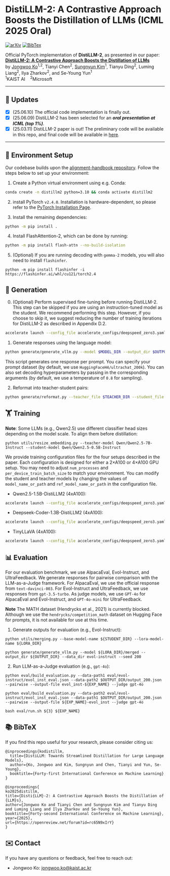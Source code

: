 # DistiLLM-2: A Contrastive Approach Boosts the Distillation of LLMs (ICML 2025 Oral)

[![arXiv](https://img.shields.io/badge/Paper-arXiv:2503.07067-Green)](https://arxiv.org/abs/2503.07067)  [![BibTex](https://img.shields.io/badge/Paper-BibTex-yellow)](#bibtex)

Official PyTorch implementation of **DistiLLM-2**, as presented in our paper:  
[**DistiLLM-2: A Contrastive Approach Boosts the Distillation of LLMs**](https://arxiv.org/abs/2503.07067)  
by [Jongwoo Ko](https://sites.google.com/view/jongwooko)<sup>1,2</sup>, Tianyi Chen<sup>2</sup>, [Sungnyun Kim](https://sungnyunkim.notion.site/Sungnyun-Kim-4770a0182c47469ebdcd357cde97bd32)<sup>1</sup>, Tianyu Ding<sup>2</sup>, Luming Liang<sup>2</sup>, Ilya Zharkov<sup>2</sup>, and Se-Young Yun<sup>1</sup>  
<sup>1</sup>KAIST AI &nbsp;&nbsp; <sup>2</sup>Microsoft

---

## 🚀 Updates
- [x] (25.06.10) The official code implementation is finally out.
- [x] (25.06.09) DistiLLM-2 has been selected for an ***oral presentation at ICML (_top 1%_)***.
- [x] (25.03.11) DistiLLM-2 paper is out! The preliminary code will be available in this repo, and final code will be available in [here](https://github.com/jongwooko/distillm-2).

--- 

## 🔧 Environment Setup

Our codebase builds upon the [alignment-handbook repository](https://github.com/huggingface/alignment-handbook). Follow the steps below to set up your environment:

1. Create a Python virtual environment using e.g. Conda:
```bash
conda create -n distillm2 python=3.10 && conda activate distillm2
```

2. install PyTorch `v2.4.0`. Installation is hardware-dependent, so please refer to the [PyTorch Installation Page](https://pytorch.org/get-started/locally/). 

3. Install the remaining dependencies:
```bash
python -m pip install .
```

4. Install FlashAttention-2, which can be done by running:

```bash
python -m pip install flash-attn --no-build-isolation
```

5. (Optional) If you are running decoding with `gemma-2` models, you will also need to install `flashinfer`.

```shell
python -m pip install flashinfer -i https://flashinfer.ai/whl/cu121/torch2.4
```

## 🚀 Generation

0. (Optional) Perform supervised fine-tuning before running DistiLLM-2. This step can be skipped if you are using an instruction-tuned model as the student. We recommend performing this step. However, if you choose to skip it, we suggest reducing the number of training iterations for DistiLLM-2 as described in Appendix D.2.

```bash
accelerate launch --config_file accelerate_configs/deepspeed_zero3.yaml --num_processes=4 src/run_sft.py training_configs/qwen2.5-1.5b-sft.yaml
```

1. Generate responses using the language model:

```bash
python generate/generate_vllm.py --model $MODEL_DIR --output_dir $OUTPUT_DIR --seed $SEED
```

This script generates one response per prompt. You can specify your prompt dataset (by default, we use `HuggingFaceH4/ultrachat_200k`). You can also set decoding hyperparameters by passing in the corresponding arguments (by default, we use a temperature of `0.8` for sampling).

2. Reformat into teacher-student pairs:

```bash
python generate/reformat.py --teacher_file $TEACHER_DIR --student_file $STUDENT_DIR --output_dir $OUTPUT_DIR
```

## 🏋️ Training

**Note**: Some LLMs (e.g., Qwen2.5) use different classifier head sizes depending on the model scale. To align them before distillation:
```Shell
python utils/resize_embedding.py --teacher-model Qwen/Qwen2.5-7B-Instruct --student-model Qwen/Qwen2.5-0.5B-Instruct
```

We provide training configuration files for the four setups described in the paper. Each configuration is designed for either a 2×A100 or 4×A100 GPU setup. You may need to adjust `num_processes` and `per_device_train_batch_size` to match your environment.
You can modify the student and teacher models by changing the values of `model_name_or_path` and `ref_model_name_or_path` in the configuration file.

* Qwen2.5-1.5B-DistiLLM2 (4xA100):
```bash
accelerate launch --config_file accelerate_configs/deepspeed_zero3.yaml --num_processes=4 src/run_distillm.py training_configs/qwen2.5-1.5b-distillm2.yaml
```

* Deepseek-Coder-1.3B-DistiLLM2 (4xA100):
```bash
accelerate launch --config_file accelerate_configs/deepspeed_zero3.yaml --num_processes=4 src/run_distillm.py training_configs/deepseek-coder-1.3b-distillm2.yaml
```

* TinyLLaVA (4xA100):
```bash
accelerate launch --config_file accelerate_configs/deepspeed_zero3.yaml --num_processes=4 src/run_distivlm.py training_configs/vlm.yaml
```

## 📊 Evaluation

For our evaluation benchmark, we use AlpacaEval, Evol-Instruct, and UltraFeedback. We generate responses for pairwise comparison with the LLM-as-a-Judge framework. For AlpacaEval, we use the official response from `text-davinci-003`. For Evol-Instruct and UltraFeedback, we use responses from `gpt-3.5-turbo`. As judge models, we use `GPT-4o` for AlpacaEval and Evol-Instruct, and `GPT-4o-mini` for UltraFeedback.

**Note** The MATH dataset (Hendrycks et al., 2021) is currently blocked. Although we use the `hendrycks/competition_math` dataset on Hugging Face for prompts, it is not available for use at this time.

1. Generate outputs for evaluation (e.g., Evol-Instruct):

```shell
python utils/merging.py --base-model-name ${STUDENT_DIR} --lora-model-name ${LORA_DIR}

python generate/generate_vllm.py --model ${LORA_DIR}/merged --output_dir ${OUTPUT_DIR} --data_dir evol-instruct --seed 200
```

2. Run LLM-as-a-Judge evaluation (e.g., `gpt-4o`): 

```shell
python eval/build_evaluation.py --data-path1 eval/evol-instruct/evol_inst_eval.json --data-path2 $OUTPUT_DIR/output_200.json --pairwise --output-file evol_inst-${EXP_NAME} --judge gpt-4o

python eval/build_evaluation.py --data-path2 eval/evol-instruct/evol_inst_eval.json --data-path1 $OUTPUT_DIR/output_200.json --pairwise --output-file ${EXP_NAME}-evol_inst --judge gpt-4o

bash eval/run.sh ${3} ${EXP_NAME}
```

## 📚 BibTeX
If you find this repo useful for your research, please consider citing us:

```
@inproceedings{kodistillm,
  title={DistiLLM: Towards Streamlined Distillation for Large Language Models},
  author={Ko, Jongwoo and Kim, Sungnyun and Chen, Tianyi and Yun, Se-Young},
  booktitle={Forty-first International Conference on Machine Learning}
}

@inproceedings{
ko2025distillm,
title={Disti{LLM}-2: A Contrastive Approach Boosts the Distillation of {LLM}s},
author={Jongwoo Ko and Tianyi Chen and Sungnyun Kim and Tianyu Ding and Luming Liang and Ilya Zharkov and Se-Young Yun},
booktitle={Forty-second International Conference on Machine Learning},
year={2025},
url={https://openreview.net/forum?id=rc65N9xIrY}
}
```

## ✉️ Contact
If you have any questions or feedback, feel free to reach out:
- Jongwoo Ko: jongwoo.ko@kaist.ac.kr
